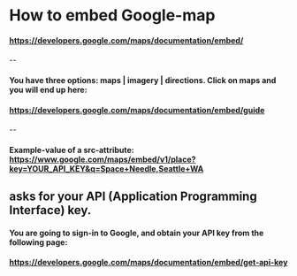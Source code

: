 # How to embed Google-map
#### https://developers.google.com/maps/documentation/embed/
--
#### You have three options: maps | imagery | directions. Click on maps and you will end up here:
#### https://developers.google.com/maps/documentation/embed/guide
--
#### Example-value of a src-attribute: https://www.google.com/maps/embed/v1/place?key=YOUR_API_KEY&q=Space+Needle,Seattle+WA
asks for your API (Application Programming Interface) key.
--
#### You are going to sign-in to Google, and obtain your API key from the following page: 
#### https://developers.google.com/maps/documentation/embed/get-api-key
